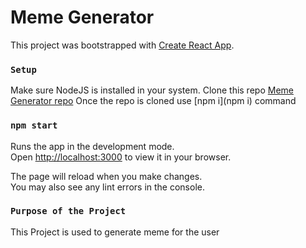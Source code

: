 # Meme Generator

This project was bootstrapped with [Create React App](https://github.com/facebook/create-react-app).

### `Setup`

Make sure NodeJS is installed in your system.
Clone this repo [Meme Generator repo](https://github.com/Nitin2806/memegenerator-react)
Once the repo is cloned use [npm i](npm i) command

### `npm start`

Runs the app in the development mode.\
Open [http://localhost:3000](http://localhost:3000) to view it in your browser.

The page will reload when you make changes.\
You may also see any lint errors in the console.

### `Purpose of the Project`

This Project is used to generate meme for the user
